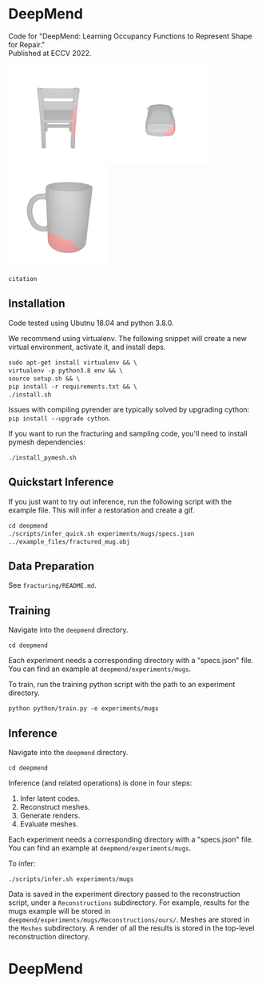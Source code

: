 # DeepMend
Code for "DeepMend: Learning Occupancy Functions to Represent Shape for Repair." \
Published at ECCV 2022.

<img src="assets/chair.gif" alt="example1" width="200"/> <img src="assets/car.gif" alt="example1" width="200"/> <img src="assets/mug.gif" alt="example1" width="200"/> 

```
citation
```

## Installation

Code tested using Ubutnu 18.04 and python 3.8.0.

We recommend using virtualenv. The following snippet will create a new virtual environment, activate it, and install deps.
```
sudo apt-get install virtualenv && \
virtualenv -p python3.8 env && \
source setup.sh && \
pip install -r requirements.txt && \
./install.sh
```
Issues with compiling pyrender are typically solved by upgrading cython: `pip install --upgrade cython`.

If you want to run the fracturing and sampling code, you'll need to install pymesh dependencies:
```
./install_pymesh.sh
```

## Quickstart Inference

If you just want to try out inference, run the following script with the example file. This will infer a restoration and create a gif.
```
cd deepmend
./scripts/infer_quick.sh experiments/mugs/specs.json ../example_files/fractured_mug.obj
```

## Data Preparation

See `fracturing/README.md`.

## Training

Navigate into the `deepmend` directory.
```
cd deepmend
```

Each experiment needs a corresponding directory with a "specs.json" file. You can find an example at `deepmend/experiments/mugs`.

To train, run the training python script with the path to an experiment directory.
```
python python/train.py -e experiments/mugs
```

## Inference

Navigate into the `deepmend` directory.
```
cd deepmend
```

Inference (and related operations) is done in four steps:

1) Infer latent codes. 
2) Reconstruct meshes. 
3) Generate renders. 
4) Evaluate meshes.


Each experiment needs a corresponding directory with a "specs.json" file. You can find an example at `deepmend/experiments/mugs`.

To infer:
```
./scripts/infer.sh experiments/mugs
```

Data is saved in the experiment directory passed to the reconstruction script, under a `Reconstructions` subdirectory. For example, results for the mugs example will be stored in `deepmend/experiments/mugs/Reconstructions/ours/`. Meshes are stored in the `Meshes` subdirectory. A render of all the results is stored in the top-level reconstruction directory. 
# DeepMend
